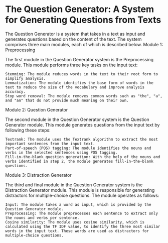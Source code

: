 # The Question Generator: A System for Generating Questions from Texts

The Question Generator is a system that takes in a text as input and generates questions based on the content of the text. The system comprises three main modules, each of which is described below.
Module 1: Preprocessing

The first module in the Question Generator system is the Preprocessing module. This module performs three key tasks on the input text:

    Stemming: The module reduces words in the text to their root form to simplify analysis.
    Lemmatization: The module identifies the base form of words in the text to reduce the size of the vocabulary and improve analysis accuracy.
    Stop word removal: The module removes common words such as "the", "a", and "an" that do not provide much meaning on their own.

Module 2: Question Generator

The second module in the Question Generator system is the Question Generator module. This module generates questions from the input text by following these steps:

    Textrank: The module uses the Textrank algorithm to extract the most important sentences from the input text.
    Part-of-speech (POS) tagging: The module identifies the nouns and verbs in the selected sentences using POS tagging.
    Fill-in-the-blank question generation: With the help of the nouns and verbs identified in step 2, the module generates fill-in-the-blank questions.

Module 3: Distraction Generator

The third and final module in the Question Generator system is the Distraction Generator module. This module is responsible for generating distractors for multiple-choice questions. The module operates as follows:

    Input: The module takes a word as input, which is provided by the Question Generator module.
    Preprocessing: The module preprocesses each sentence to extract only the nouns and verbs per sentence.
    Cosine similarity: The module uses cosine similarity, which is calculated using the TF IDF value, to identify the three most similar words in the input text. These words are used as distractors for multiple-choice questions.
